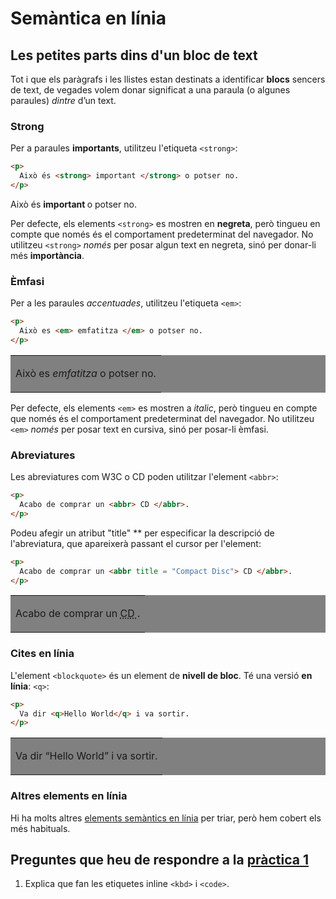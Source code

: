 # Semàntica en línia

## Les petites parts dins d'un bloc de text

Tot i que els paràgrafs i les llistes estan destinats a identificar **blocs** sencers de text, de vegades volem donar significat a una paraula (o algunes paraules) _dintre_ d’un text.

### Strong

Per a paraules **importants**, utilitzeu l'etiqueta `<strong>`:

```html
<p>
  Això és <strong> important </strong> o potser no.
</p>
```

<div class = "result">
  <p>
    Això és <strong> important </strong> o potser no.
  </p>
</div>

Per defecte, els elements `<strong>` es mostren en **negreta**, però tingueu en compte que només és el comportament predeterminat del navegador. No utilitzeu `<strong>` _només_ per posar algun text en negreta, sinó per donar-li més **importància**.

### Èmfasi

Per a les paraules _accentuades_, utilitzeu l'etiqueta `<em>`:

```html
<p>
  Això es <em> emfatitza </em> o potser no.
</p>
```

<table bgcolor="grey"><tr><td>
  <p>
    Això es <em> emfatitza </em> o potser no.
  </p>
</td></tr></table>

Per defecte, els elements `<em>` es mostren a _italic_, però tingueu en compte que només és el comportament predeterminat del navegador. No utilitzeu `<em>` _només_ per posar text en cursiva, sinó per posar-li èmfasi.

### Abreviatures

Les abreviatures com W3C o CD poden utilitzar l'element `<abbr>`:

```html
<p>
  Acabo de comprar un <abbr> CD </abbr>.
</p>
```

Podeu afegir un atribut "title" ** per especificar la descripció de l'abreviatura, que apareixerà passant el cursor per l'element:

```html
<p>
  Acabo de comprar un <abbr title = "Compact Disc"> CD </abbr>.
</p>
```

<table bgcolor="grey"><tr><td>
  <p>
    Acabo de comprar un <abbr title = "Compact Disc"> CD </abbr>.
  </p>
</td></tr></table>

### Cites en línia

L'element `<blockquote>` és un element de **nivell de bloc**. Té una versió **en línia**: `<q>`:

```html
<p>
  Va dir <q>Hello World</q> i va sortir.
</p>
```

<table bgcolor="grey"><tr><td>
  <p>
    Va dir <q>Hello World</q> i va sortir.
  </p>
</td></tr></table>

### Altres elements en línia

Hi ha molts altres [elements semàntics en línia](https://developer.mozilla.org/en/docs/Web/HTML/Element#Inline_text_semantics) per triar, però hem cobert els més habituals.

## Preguntes que heu de respondre a la [pràctica 1](https://moodle.insjoaquimmir.cat/mod/assign/view.php?id=42051)

1. Explica que fan les etiquetes inline `<kbd>` i `<code>`.
